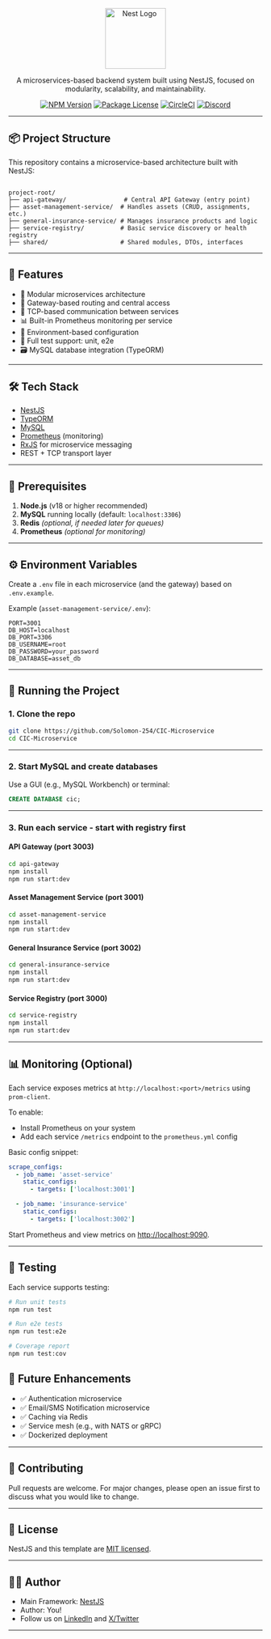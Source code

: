 <p align="center">
  <a href="http://nestjs.com/" target="blank"><img src="https://nestjs.com/img/logo-small.svg" width="120" alt="Nest Logo" /></a>
</p>

<p align="center">A microservices-based backend system built using NestJS, focused on modularity, scalability, and maintainability.</p>

<p align="center">
  <a href="https://www.npmjs.com/~nestjscore" target="_blank"><img src="https://img.shields.io/npm/v/@nestjs/core.svg" alt="NPM Version" /></a>
  <a href="https://www.npmjs.com/~nestjscore" target="_blank"><img src="https://img.shields.io/npm/l/@nestjs/core.svg" alt="Package License" /></a>
  <a href="https://circleci.com/gh/nestjs/nest" target="_blank"><img src="https://img.shields.io/circleci/build/github/nestjs/nest/master" alt="CircleCI" /></a>
  <a href="https://discord.gg/G7Qnnhy" target="_blank"><img src="https://img.shields.io/badge/discord-online-brightgreen.svg" alt="Discord"/></a>
</p>

---

## 📦 Project Structure

This repository contains a microservice-based architecture built with NestJS:

```

project-root/
├── api-gateway/                # Central API Gateway (entry point)
├── asset-management-service/  # Handles assets (CRUD, assignments, etc.)
├── general-insurance-service/ # Manages insurance products and logic
├── service-registry/          # Basic service discovery or health registry
├── shared/                    # Shared modules, DTOs, interfaces

````

---

## 🚀 Features

- 🧱 Modular microservices architecture
- 🚪 Gateway-based routing and central access
- 📡 TCP-based communication between services
- 📊 Built-in Prometheus monitoring per service
- 🔐 Environment-based configuration
- 🧪 Full test support: unit, e2e
- 🗃️ MySQL database integration (TypeORM)

---

## 🛠️ Tech Stack

- [NestJS](https://nestjs.com/)
- [TypeORM](https://typeorm.io/)
- [MySQL](https://www.mysql.com/)
- [Prometheus](https://prometheus.io/) (monitoring)
- [RxJS](https://rxjs.dev/) for microservice messaging
- REST + TCP transport layer

---

## 🧰 Prerequisites

1. **Node.js** (v18 or higher recommended)
2. **MySQL** running locally (default: `localhost:3306`)
3. **Redis** *(optional, if needed later for queues)*
4. **Prometheus** *(optional for monitoring)*

---

## ⚙️ Environment Variables

Create a `.env` file in each microservice (and the gateway) based on `.env.example`.

Example (`asset-management-service/.env`):

```env
PORT=3001
DB_HOST=localhost
DB_PORT=3306
DB_USERNAME=root
DB_PASSWORD=your_password
DB_DATABASE=asset_db
````

---

## 🧪 Running the Project

### 1. Clone the repo

```bash
git clone https://github.com/Solomon-254/CIC-Microservice
cd CIC-Microservice
```

---

### 2. Start MySQL and create databases

Use a GUI (e.g., MySQL Workbench) or terminal:

```sql
CREATE DATABASE cic;
```

---

### 3. Run each service - start with registry first

#### API Gateway (port 3003)

```bash
cd api-gateway
npm install
npm run start:dev
```

#### Asset Management Service (port 3001)

```bash
cd asset-management-service
npm install
npm run start:dev
```

#### General Insurance Service (port 3002)

```bash
cd general-insurance-service
npm install
npm run start:dev
```

#### Service Registry (port 3000)

```bash
cd service-registry
npm install
npm run start:dev
```

---

## 📊 Monitoring (Optional)

Each service exposes metrics at `http://localhost:<port>/metrics` using `prom-client`.

To enable:

* Install Prometheus on your system
* Add each service `/metrics` endpoint to the `prometheus.yml` config

Basic config snippet:

```yaml
scrape_configs:
  - job_name: 'asset-service'
    static_configs:
      - targets: ['localhost:3001']

  - job_name: 'insurance-service'
    static_configs:
      - targets: ['localhost:3002']
```

Start Prometheus and view metrics on [http://localhost:9090](http://localhost:9090).

---

## 🧪 Testing

Each service supports testing:

```bash
# Run unit tests
npm run test

# Run e2e tests
npm run test:e2e

# Coverage report
npm run test:cov
```

## 🧩 Future Enhancements

* ✅ Authentication microservice
* ✅ Email/SMS Notification microservice
* ✅ Caching via Redis
* ✅ Service mesh (e.g., with NATS or gRPC)
* ✅ Dockerized deployment

---

## 🤝 Contributing

Pull requests are welcome. For major changes, please open an issue first to discuss what you would like to change.

---

## 📄 License

NestJS and this template are [MIT licensed](https://github.com/nestjs/nest/blob/master/LICENSE).

---

## 👨‍💻 Author

* Main Framework: [NestJS](https://nestjs.com/)
* Author: You!
* Follow us on [LinkedIn](https://linkedin.com/company/nestjs) and [X/Twitter](https://twitter.com/nestframework)

---

 
